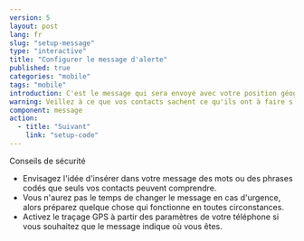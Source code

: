 ```yaml
---
version: 5
layout: post
lang: fr
slug: "setup-message"
type: "interactive"
title: "Configurer le message d'alerte"
published: true
categories: "mobile"
tags: "mobile"
introduction: C'est le message qui sera envoyé avec votre position géographique.
warning: Veillez à ce que vos contacts sachent ce qu'ils ont à faire s'ils reçoivent ce message. 
component: message
action:
  - title: "Suivant"
    link: "setup-code"
---
```


Conseils de sécurité

 - Envisagez l'idée d'insérer dans votre message des mots ou des phrases codés que seuls vos contacts peuvent comprendre.
 - Vous n'aurez pas le temps de changer le message en cas d'urgence, alors préparez quelque chose qui fonctionne en toutes circonstances. 
 - Activez le traçage GPS à partir des paramètres de votre téléphone si vous souhaitez que le message indique où vous êtes.
